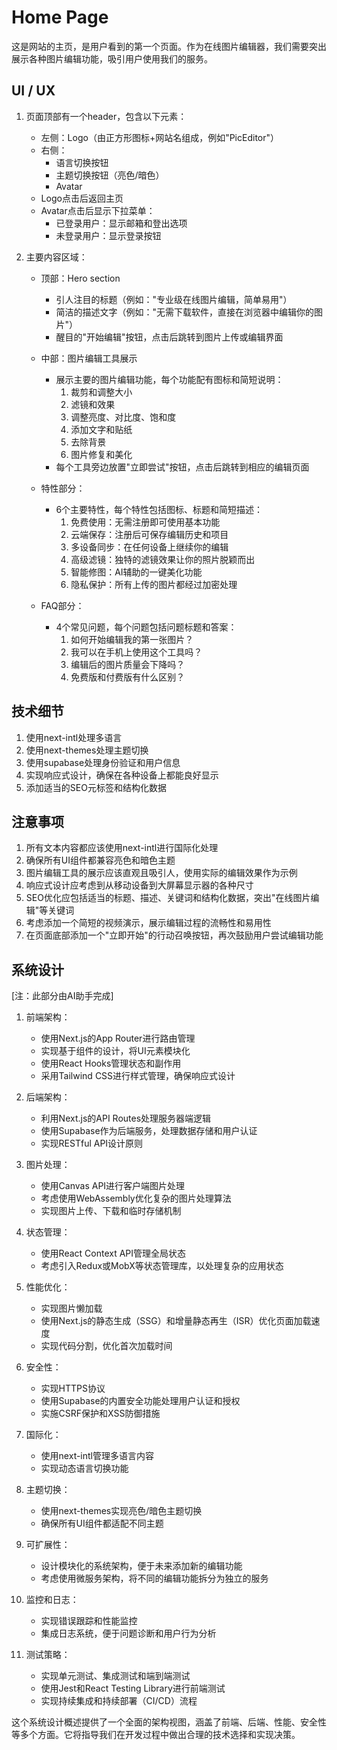 # Home Page
这是网站的主页，是用户看到的第一个页面。作为在线图片编辑器，我们需要突出展示各种图片编辑功能，吸引用户使用我们的服务。

## UI / UX
1. 页面顶部有一个header，包含以下元素：
   - 左侧：Logo（由正方形图标+网站名组成，例如"PicEditor"）
   - 右侧：
     - 语言切换按钮
     - 主题切换按钮（亮色/暗色）
     - Avatar
   - Logo点击后返回主页
   - Avatar点击后显示下拉菜单：
     - 已登录用户：显示邮箱和登出选项
     - 未登录用户：显示登录按钮

2. 主要内容区域：
   - 顶部：Hero section
     - 引人注目的标题（例如："专业级在线图片编辑，简单易用"）
     - 简洁的描述文字（例如："无需下载软件，直接在浏览器中编辑你的图片"）
     - 醒目的"开始编辑"按钮，点击后跳转到图片上传或编辑界面
   
   - 中部：图片编辑工具展示
     - 展示主要的图片编辑功能，每个功能配有图标和简短说明：
       1. 裁剪和调整大小
       2. 滤镜和效果
       3. 调整亮度、对比度、饱和度
       4. 添加文字和贴纸
       5. 去除背景
       6. 图片修复和美化
     - 每个工具旁边放置"立即尝试"按钮，点击后跳转到相应的编辑页面

   - 特性部分：
     - 6个主要特性，每个特性包括图标、标题和简短描述：
       1. 免费使用：无需注册即可使用基本功能
       2. 云端保存：注册后可保存编辑历史和项目
       3. 多设备同步：在任何设备上继续你的编辑
       4. 高级滤镜：独特的滤镜效果让你的照片脱颖而出
       5. 智能修图：AI辅助的一键美化功能
       6. 隐私保护：所有上传的图片都经过加密处理

   - FAQ部分：
     - 4个常见问题，每个问题包括问题标题和答案：
       1. 如何开始编辑我的第一张图片？
       2. 我可以在手机上使用这个工具吗？
       3. 编辑后的图片质量会下降吗？
       4. 免费版和付费版有什么区别？

## 技术细节
1. 使用next-intl处理多语言
2. 使用next-themes处理主题切换
3. 使用supabase处理身份验证和用户信息
4. 实现响应式设计，确保在各种设备上都能良好显示
5. 添加适当的SEO元标签和结构化数据

## 注意事项
1. 所有文本内容都应该使用next-intl进行国际化处理
2. 确保所有UI组件都兼容亮色和暗色主题
3. 图片编辑工具的展示应该直观且吸引人，使用实际的编辑效果作为示例
4. 响应式设计应考虑到从移动设备到大屏幕显示器的各种尺寸
5. SEO优化应包括适当的标题、描述、关键词和结构化数据，突出"在线图片编辑"等关键词
6. 考虑添加一个简短的视频演示，展示编辑过程的流畅性和易用性
7. 在页面底部添加一个"立即开始"的行动召唤按钮，再次鼓励用户尝试编辑功能

## 系统设计
[注：此部分由AI助手完成]

1. 前端架构：
   - 使用Next.js的App Router进行路由管理
   - 实现基于组件的设计，将UI元素模块化
   - 使用React Hooks管理状态和副作用
   - 采用Tailwind CSS进行样式管理，确保响应式设计

2. 后端架构：
   - 利用Next.js的API Routes处理服务器端逻辑
   - 使用Supabase作为后端服务，处理数据存储和用户认证
   - 实现RESTful API设计原则

3. 图片处理：
   - 使用Canvas API进行客户端图片处理
   - 考虑使用WebAssembly优化复杂的图片处理算法
   - 实现图片上传、下载和临时存储机制

4. 状态管理：
   - 使用React Context API管理全局状态
   - 考虑引入Redux或MobX等状态管理库，以处理复杂的应用状态

5. 性能优化：
   - 实现图片懒加载
   - 使用Next.js的静态生成（SSG）和增量静态再生（ISR）优化页面加载速度
   - 实现代码分割，优化首次加载时间

6. 安全性：
   - 实现HTTPS协议
   - 使用Supabase的内置安全功能处理用户认证和授权
   - 实施CSRF保护和XSS防御措施

7. 国际化：
   - 使用next-intl管理多语言内容
   - 实现动态语言切换功能

8. 主题切换：
   - 使用next-themes实现亮色/暗色主题切换
   - 确保所有UI组件都适配不同主题

9. 可扩展性：
   - 设计模块化的系统架构，便于未来添加新的编辑功能
   - 考虑使用微服务架构，将不同的编辑功能拆分为独立的服务

10. 监控和日志：
    - 实现错误跟踪和性能监控
    - 集成日志系统，便于问题诊断和用户行为分析

11. 测试策略：
    - 实现单元测试、集成测试和端到端测试
    - 使用Jest和React Testing Library进行前端测试
    - 实现持续集成和持续部署（CI/CD）流程

这个系统设计概述提供了一个全面的架构视图，涵盖了前端、后端、性能、安全性等多个方面。它将指导我们在开发过程中做出合理的技术选择和实现决策。

